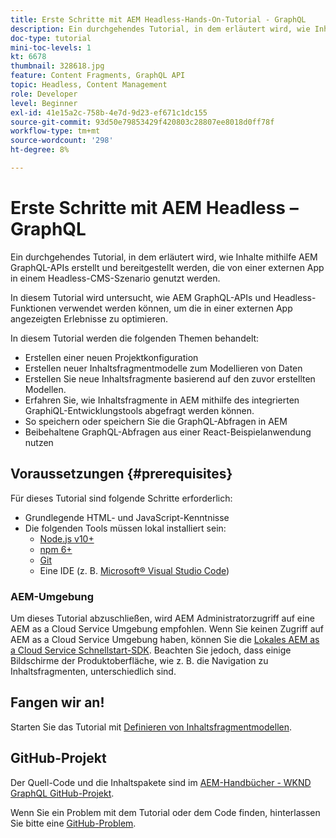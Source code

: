```yaml
---
title: Erste Schritte mit AEM Headless-Hands-On-Tutorial - GraphQL
description: Ein durchgehendes Tutorial, in dem erläutert wird, wie Inhalte mithilfe AEM GraphQL-APIs erstellt und bereitgestellt werden.
doc-type: tutorial
mini-toc-levels: 1
kt: 6678
thumbnail: 328618.jpg
feature: Content Fragments, GraphQL API
topic: Headless, Content Management
role: Developer
level: Beginner
exl-id: 41e15a2c-758b-4e7d-9d23-ef671c1dc155
source-git-commit: 93d50e79853429f420803c28807ee8018d0ff78f
workflow-type: tm+mt
source-wordcount: '298'
ht-degree: 8%

---
```


# Erste Schritte mit AEM Headless – GraphQL

Ein durchgehendes Tutorial, in dem erläutert wird, wie Inhalte mithilfe AEM GraphQL-APIs erstellt und bereitgestellt werden, die von einer externen App in einem Headless-CMS-Szenario genutzt werden.

In diesem Tutorial wird untersucht, wie AEM GraphQL-APIs und Headless-Funktionen verwendet werden können, um die in einer externen App angezeigten Erlebnisse zu optimieren.

In diesem Tutorial werden die folgenden Themen behandelt:

* Erstellen einer neuen Projektkonfiguration
* Erstellen neuer Inhaltsfragmentmodelle zum Modellieren von Daten
* Erstellen Sie neue Inhaltsfragmente basierend auf den zuvor erstellten Modellen.
* Erfahren Sie, wie Inhaltsfragmente in AEM mithilfe des integrierten GraphiQL-Entwicklungstools abgefragt werden können.
* So speichern oder speichern Sie die GraphQL-Abfragen in AEM
* Beibehaltene GraphQL-Abfragen aus einer React-Beispielanwendung nutzen


## Voraussetzungen {#prerequisites}

Für dieses Tutorial sind folgende Schritte erforderlich:

* Grundlegende HTML- und JavaScript-Kenntnisse
* Die folgenden Tools müssen lokal installiert sein:
   * [Node.js v10+](https://nodejs.org/en/)
   * [npm 6+](https://www.npmjs.com/)
   * [Git](https://git-scm.com/)
   * Eine IDE (z. B. [Microsoft® Visual Studio Code](https://code.visualstudio.com/))

### AEM-Umgebung

Um dieses Tutorial abzuschließen, wird AEM Administratorzugriff auf eine AEM as a Cloud Service Umgebung empfohlen.  Wenn Sie keinen Zugriff auf AEM as a Cloud Service Umgebung haben, können Sie die [Lokales AEM as a Cloud Service Schnellstart-SDK](/help/cloud-service/local-development-environment/aem-runtime.md). Beachten Sie jedoch, dass einige Bildschirme der Produktoberfläche, wie z. B. die Navigation zu Inhaltsfragmenten, unterschiedlich sind.

## Fangen wir an!

Starten Sie das Tutorial mit [Definieren von Inhaltsfragmentmodellen](content-fragment-models.md).

## GitHub-Projekt

Der Quell-Code und die Inhaltspakete sind im [AEM-Handbücher - WKND GraphQL GitHub-Projekt](https://github.com/adobe/aem-guides-wknd-graphql).

Wenn Sie ein Problem mit dem Tutorial oder dem Code finden, hinterlassen Sie bitte eine [GitHub-Problem](https://github.com/adobe/aem-guides-wknd-graphql/issues).
